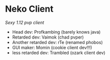 # Neko Client

*Sexy 1.12 pvp client*

- Head dev: Profkambing (barely knows java)
- Retarded dev: Vaimok (chad pvper)
- Another retarded dev: rTe (renamed phobos)
- GUI maker: Momin (cookie client dev!!!)
- less retarded dev: Trambled (ozark client dev)
